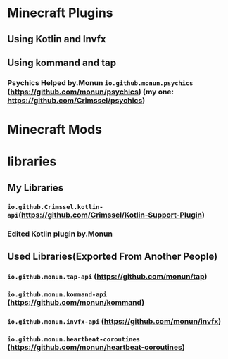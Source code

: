 # Minecraft Plugins
## Using Kotlin and Invfx

## Using kommand and tap
### Psychics Helped by.Monun `io.github.monun.psychics` (https://github.com/monun/psychics) (my one: https://github.com/Crimssel/psychics)



# Minecraft Mods


# libraries
## My Libraries
### `io.github.Crimssel.kotlin-api`(https://github.com/Crimssel/Kotlin-Support-Plugin)
### Edited Kotlin plugin by.Monun
## Used Libraries(Exported From Another People)
### `io.github.monun.tap-api` (https://github.com/monun/tap)

### `io.github.monun.kommand-api` (https://github.com/monun/kommand)

### `io.github.monun.invfx-api` (https://github.com/monun/invfx)

### `io.github.monun.heartbeat-coroutines` (https://github.com/monun/heartbeat-coroutines)
